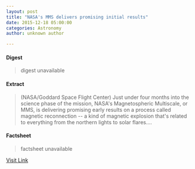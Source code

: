 ```yaml
---
layout: post
title: "NASA's MMS delivers promising initial results"
date: 2015-12-18 05:00:00
categories: Astronomy
author: unknown author

---
```



#### Digest
>digest unavailable

#### Extract
>(NASA/Goddard Space Flight Center) Just under four months into the science phase of the mission, NASA's Magnetospheric Multiscale, or MMS, is delivering promising early results on a process called magnetic reconnection -- a kind of magnetic explosion that's related to everything from the northern lights to solar flares....

#### Factsheet
>factsheet unavailable

[Visit Link](http://www.eurekalert.org/pub_releases/2015-12/nsfc-nmd121815.php)


